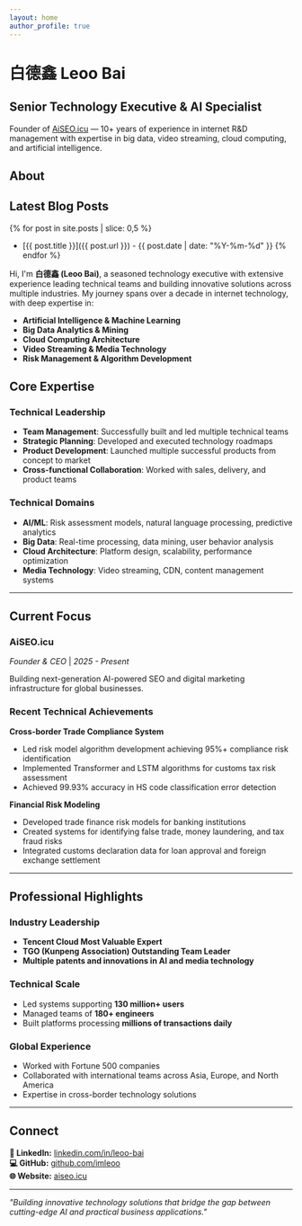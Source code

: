 ```yaml
---
layout: home
author_profile: true
---
```


# 白德鑫 Leoo Bai

## Senior Technology Executive & AI Specialist

Founder of [AiSEO.icu](https://aiseo.icu/) — 10+ years of experience in internet R&D management with expertise in big data, video streaming, cloud computing, and artificial intelligence.

## About

## Latest Blog Posts
{% for post in site.posts | slice: 0,5 %}
- [{{ post.title }}]({{ post.url }}) - {{ post.date | date: "%Y-%m-%d" }}
{% endfor %}

Hi, I'm **白德鑫 (Leoo Bai)**, a seasoned technology executive with extensive experience leading technical teams and building innovative solutions across multiple industries. My journey spans over a decade in internet technology, with deep expertise in:

- **Artificial Intelligence & Machine Learning**
- **Big Data Analytics & Mining**
- **Cloud Computing Architecture**
- **Video Streaming & Media Technology**
- **Risk Management & Algorithm Development**

## Core Expertise

### Technical Leadership
- **Team Management**: Successfully built and led multiple technical teams
- **Strategic Planning**: Developed and executed technology roadmaps
- **Product Development**: Launched multiple successful products from concept to market
- **Cross-functional Collaboration**: Worked with sales, delivery, and product teams

### Technical Domains
- **AI/ML**: Risk assessment models, natural language processing, predictive analytics
- **Big Data**: Real-time processing, data mining, user behavior analysis
- **Cloud Architecture**: Platform design, scalability, performance optimization
- **Media Technology**: Video streaming, CDN, content management systems

---

## Current Focus

### AiSEO.icu
*Founder & CEO* | *2025 - Present*

Building next-generation AI-powered SEO and digital marketing infrastructure for global businesses.

### Recent Technical Achievements

**Cross-border Trade Compliance System**
- Led risk model algorithm development achieving 95%+ compliance risk identification
- Implemented Transformer and LSTM algorithms for customs tax risk assessment
- Achieved 99.93% accuracy in HS code classification error detection

**Financial Risk Modeling**
- Developed trade finance risk models for banking institutions
- Created systems for identifying false trade, money laundering, and tax fraud risks
- Integrated customs declaration data for loan approval and foreign exchange settlement

---

## Professional Highlights

### Industry Leadership
- **Tencent Cloud Most Valuable Expert**
- **TGO (Kunpeng Association) Outstanding Team Leader**
- **Multiple patents and innovations in AI and media technology**

### Technical Scale
- Led systems supporting **130 million+ users**
- Managed teams of **180+ engineers**
- Built platforms processing **millions of transactions daily**

### Global Experience
- Worked with Fortune 500 companies
- Collaborated with international teams across Asia, Europe, and North America
- Expertise in cross-border technology solutions

---

## Connect

**💼 LinkedIn:** [linkedin.com/in/leoo-bai](https://linkedin.com/in/leoo-bai)  
**💻 GitHub:** [github.com/imleoo](https://github.com/imleoo)  
**🌐 Website:** [aiseo.icu](https://aiseo.icu)

---

*"Building innovative technology solutions that bridge the gap between cutting-edge AI and practical business applications."*